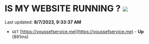 # IS MY WEBSITE RUNNING ? [![](https://img.shields.io/static/v1?label=Sponsor&message=%E2%9D%A4&logo=GitHub&color=%23fe8e86)](https://github.com/sponsors/<username>)

Last updated: **8/7/2023, 9:33:37 AM**

- `GET` [https://youssefservice.me](https://youssefservice.me) - **Up** (891ms)
